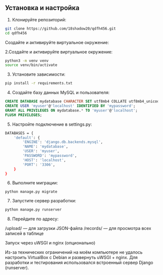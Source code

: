 ## Установка и настройка

1. Клонируйте репозиторий:

```bash
git clone https://github.com/18shadow20/qdfh456.git
cd qdfh456
```
Создайте и активируйте виртуальное окружение:

2.Создайте и активируйте виртуальное окружение:

```bash
python3 -m venv venv
source venv/bin/activate
```

3. Установите зависимости:
```bash
pip install -r requirements.txt
```

4. Создайте базу данных MySQL и пользователя:
```sql
CREATE DATABASE mydatabase CHARACTER SET utf8mb4 COLLATE utf8mb4_unicode_ci;
CREATE USER 'myuser'@'localhost' IDENTIFIED BY 'mypassword';
GRANT ALL PRIVILEGES ON mydatabase.* TO 'myuser'@'localhost';
FLUSH PRIVILEGES;
```
5. Настройте подключение в settings.py:
```bash
DATABASES = {
    'default': {
        'ENGINE': 'django.db.backends.mysql',
        'NAME': 'mydatabase',
        'USER': 'myuser',
        'PASSWORD': 'mypassword',
        'HOST': 'localhost',
        'PORT': '3306',
    }
}
```
6. Выполните миграции:
```
python manage.py migrate
```
7. Запустите сервер разработки:
```bash
python manage.py runserver
```
8. Перейдите по адресу:

/upload/ — для загрузки JSON-файла
/records/ — для просмотра всех записей в таблице


Запуск через uWSGI и nginx (опционально)

Из-за технических ограничений на моём компьютере не удалось настроить VirtualBox с Debian и развернуть uWSGI + nginx.
Для разработки и тестирования использовался встроенный сервер Django (runserver).